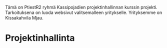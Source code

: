 Tämä on PtiestR2 ryhmä Kassipojadien projektinhallinnan kurssin projekti. Tarkoituksena on luoda websivut valitsemalleen yritykselle. Yrityksemme on Kissakahvila Mjau.
# Projektinhallinta
